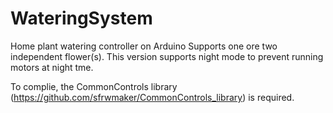 # WateringSystem
Home plant watering controller on Arduino
Supports one ore two independent flower(s).
This version supports night mode to prevent running motors at night tme.

To complie, the CommonControls library (https://github.com/sfrwmaker/CommonControls_library) is required.
